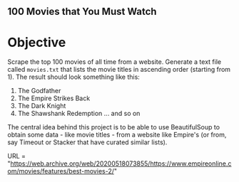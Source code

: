 ## 100 Movies that You Must Watch

# Objective

Scrape the top 100 movies of all time from a website. Generate a text file called `movies.txt` that lists the movie titles in ascending order (starting from 1). 
The result should look something like this:


1) The Godfather
2) The Empire Strikes Back
3) The Dark Knight
4) The Shawshank Redemption
... and so on

The central idea behind this project is to be able to use BeautifulSoup to obtain some data - like movie titles - from a website like Empire's (or from, say Timeout or Stacker that have curated similar lists). 

URL = "https://web.archive.org/web/20200518073855/https://www.empireonline.com/movies/features/best-movies-2/"
